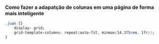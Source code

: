 ### Como fazer a adapatção de colunas em uma página de forma mais inteligente

``` css
.juan {}
    display: grid;
    grid-template-columns: repeat(auto-fit, minmax(14.375rem, 1fr));
}
```